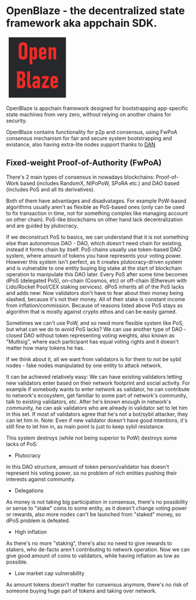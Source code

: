 # OpenBlaze - the decentralized state framework aka appchain SDK.
![OpenBlaze logo](./docs/openblaze-01.png)


OpenBlaze is appchain framework designed for bootstrapping app-specific state machines from very zero, without relying on another chains for security.

OpenBlaze contains functionality for p2p and consensus, using FwPoA consensus mechanism for fair and secure system bootstrapping and existance, also having extra-lite nodes support thanks to [DAN](https://github.com/angrymouse/papers/blob/main/data-access-networks.md)

## Fixed-weight Proof-of-Authority (FwPoA)

There's 2 main types of consensus in nowadays blockchains: Proof-of-Work based (includes RandomX, NIPoPoW, SPoRA etc.) and DAO based (includes PoS and all its derivatives).

Both of them have advantages and disadvatages. For example PoW-based algorithms usually aren't as flexible as PoS-based ones (only can be used to fix transaction in time, not for something complex like managing account on other chain). 
PoS-like blockchains on other hand lack decentralization and are guided by plutocracy.

If we deconstruct PoS to basics, we can understand that it is not something else than autonomous DAO - DAO, which doesn't need chain for existing, instead it forms chain by itself.
PoS chains usually use token-based DAO system, where amount of tokens you have represents your voting power. 
However this system isn't perfect, as it creates plutocracy-driven system and is vulnerable to one entity buying big stake at the start of blockchain operation to manipulate this DAO later.
Every PoS after some time becomes dPoS (delegated PoS), on-chain (Cosmos, etc) or off-chain (Ethereum with Lido/Rocket Pool/CEX staking services).
dPoS inherits all of the PoS lacks and adds new: Now validators don't have to fear about their money being slashed, because it's not their money. All of their stake is constant income from inflation/commission. 
Because of reasons listed above PoS stays as algorithm that is mostly against crypto ethos and can be easily gamed.

Sometimes we can't use PoW, and so need more flexible system like PoS, but what can we do to avoid PoS lacks?
We can use another type of DAO - closed DAO without token representing voting weights, also known as "Multisig", where each participant has equal voting rights and it doesn't matter how many tokens he has.

If we think about it, all we want from validators is for them to not be sybil nodes - fake nodes manipulated by one entity to attack network.

It can be achieved relatively easy: We can have existing validators letting new validators enter based on their network footprint and social activity.
For example if somebody wants to enter network as validator, he can contribute to network's ecosystem, get familiar to some part of network's community, talk to existing validators, etc.
After he's known enough in network's community, he can ask validators who are already in validator set to let him in this set. If most of validators agree that he's not a bot/sybil attacker, they can let him in.
Note: Even if new validator doesn't have good intentions, it's still fine to let him in, as main point is just to keep sybil resistance.

This system destroys (while not being superior to PoW) destroys some lacks of PoS:
- Plutocracy 

In this DAO structure, amount of token person/validator has doesn't represent his voting power, so no problem of rich entities pushing their interests against community.
- Delegations

As money is not taking big participation in consensus, there's no possibility or sense to "stake" coins to some entity, as it doesn't change voting power or rewards, also more nodes can't be launched from "staked" money, so dPoS problem is defeated.
- High inflation

As there's no more "staking", there's also no need to give rewards to stakers, who de-facto aren't contributing to network operation. 
Now we can give good amount of coins to validators, while having inflation as low as possible.
- Low market cap vulnerability

As amount tokens doesn't matter for consensus anymore, there's no risk of someone buying huge part of tokens and taking over network.

